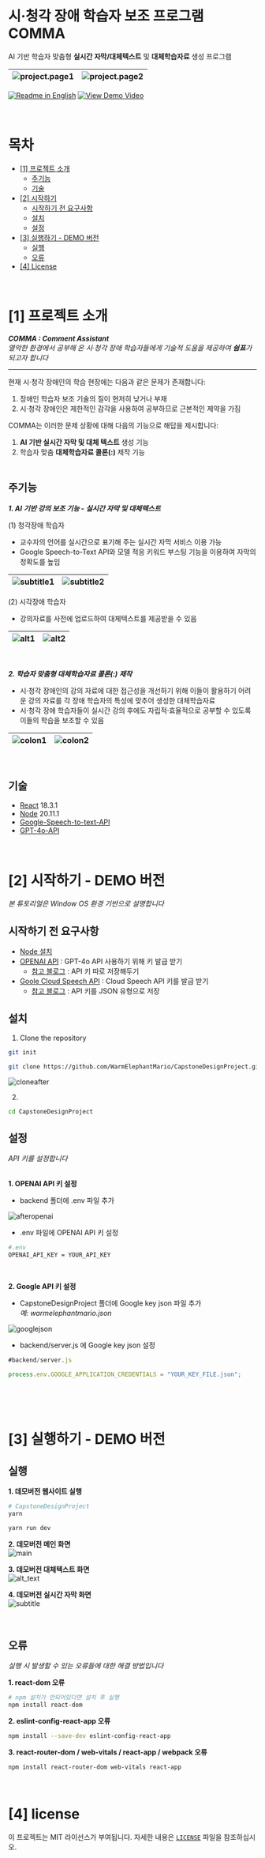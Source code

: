 # 시·청각 장애 학습자 보조 프로그램 COMMA

AI 기반 학습자 맞춤형 **실시간 자막/대체텍스트** 및 **대체학습자료** 생성 프로그램

<!--Project Title Image-->
![project.page1](readme/img/page/page1.png)|![project.page2](readme/img/page/page2.png)
---|---|

<!--Project Buttons-->
[![Readme in English][readme-en-shield]][readme-en-url] [![View Demo Video][view-demo-shield]][view-demo-url]
&nbsp;

&nbsp;




<!--Table of Contents-->
# 목차
- [[1] 프로젝트 소개](#1-프로젝트-소개)
  - [주기능](#주기능)
  - [기술](#기술)
- [[2] 시작하기](#2-시작하기)
  - [시작하기 전 요구사항](#시작하기-전-요구사항)
  - [설치](#설치)
  - [설정](#설정)
- [[3] 실행하기 - DEMO 버전](#3-실행하기)
  - [실행](#실행)
  - [오류](#오류)
- [[4] License](#4-license)
&nbsp;

&nbsp;





# [1] 프로젝트 소개
***COMMA : Comment Assistant***   
*열악한 환경에서 공부해 온 시·청각 장애 학습자들에게 기술적 도움을 제공하여 **쉼표**가 되고자 합니다*   

-----

현재 시·청각 장애인의 학습 현장에는 다음과 같은 문제가 존재합니다:
1) 장애인 학습자 보조 기술의 질이 현저히 낮거나 부재
2) 시·청각 장애인은 제한적인 감각을 사용하여 공부하므로 근본적인 제약을 가짐   


COMMA는 이러한 문제 상황에 대해 다음의 기능으로 해답을 제시합니다:
1) **AI 기반 실시간 자막 및 대체 텍스트** 생성 기능
2) 학습자 맞춤 **대체학습자료 콜론(:)** 제작 기능   
&nbsp;


## 주기능
***1. AI 기반 강의 보조 기능 - 실시간 자막 및 대체텍스트***   

(1) 청각장애 학습자 
- 교수자의 언어를 실시간으로 표기해 주는 실시간 자막 서비스 이용 가능
- Google Speech-to-Text API와 모델 적응 키워드 부스팅 기능을 이용하여 자막의 정확도를 높임

![subtitle1](readme/img/page/subtitle1.png)|![subtitle2](readme/img/page/subtitle2.png)
---|---|   

(2) 시각장애 학습자
- 강의자료를 사전에 업로드하여 대체텍스트를 제공받을 수 있음   
   
![alt1](readme/img/page/alt_text1.png)|![alt2](readme/img/page/alt_text2.png)
---|---|   

&nbsp;



***2. 학습자 맞춤형 대체학습자료 콜론(:) 제작***
- 시·청각 장애인의 강의 자료에 대한 접근성을 개선하기 위해 이들이 활용하기 어려운 강의 자료를 각 장애 학습자의 특성에 맞추어 생성한 대체학습자료
- 시·청각 장애 학습자들이 실시간 강의 후에도 자립적·효율적으로 공부할 수 있도록 이들의 학습을 보조할 수 있음   

![colon1](readme/img/page/colon1.png)|![colon2](readme/img/page/colon2.png)
---|---|

&nbsp;


## 기술
- [React](https://react.dev/) 18.3.1
- [Node](https://nodejs.org/en) 20.11.1
- [Google-Speech-to-text-API](https://cloud.google.com/)
- [GPT-4o-API](https://openai.com/index/openai-api/)
&nbsp;

&nbsp;



# [2] 시작하기 - DEMO 버전
*본 튜토리얼은 Window OS 환경 기반으로 설명합니다*
## 시작하기 전 요구사항
- [Node 설치](https://nodejs.org/en/download/package-manager)
- [OPENAI API](https://platform.openai.com/) : GPT-4o API 사용하기 위해 키 발급 받기
    - [참고 블로그](https://velog.io/@ji1kang/OpenAI%EC%9D%98-API-Key-%EB%B0%9C%EA%B8%89-%EB%B0%9B%EA%B3%A0-%ED%85%8C%EC%8A%A4%ED%8A%B8-%ED%95%98%EA%B8%B0) : API 키 따로 저장해두기
- [Goole Cloud Speech API](https://console.cloud.google.com/apis/dashboard) : Cloud Speech API 키를 발급 받기
    - [참고 블로그](https://webnautes.tistory.com/2046) : API 키를 JSON 유형으로 저장

## 설치
1. Clone the repository
```bash
git init

git clone https://github.com/WarmElephantMario/CapstoneDesignProject.git
```
![cloneafter](readme/img/afterclone.png)
&nbsp;


2. 
```bash
cd CapstoneDesignProject
```

## 설정
*API 키를 설정합니다*   
&nbsp;

**1. OPENAI API 키 설정**
- backend 폴더에 .env 파일 추가   

![afteropenai](readme/img/afteropenai.png)


- .env 파일에 OPENAI API 키 설정

```bash
#.env
OPENAI_API_KEY = YOUR_API_KEY
```
&nbsp;

**2. Google API 키 설정**   
- CapstoneDesignProject 폴더에 Google key json 파일 추가   
*예: warmelephantmario.json*
&nbsp;

![googlejson](readme/img/aftergoogleapi.png)   

- backend/server.js 에 Google key json 설정
```javascript
#backend/server.js

process.env.GOOGLE_APPLICATION_CREDENTIALS = "YOUR_KEY_FILE.json";
```

&nbsp;

&nbsp;




# [3] 실행하기 - DEMO 버전
## 실행
**1. 데모버전 웹사이트 실행**
```bash
# CapstoneDesignProject
yarn
```
```bash
yarn run dev
```

**2. 데모버전 메인 화면**   
![main](readme/img/demo/main.png)

**3. 데모버전 대체텍스트 화면**   
![alt_text](readme/img/demo/alt_text.png)

**4. 데모버전 실시간 자막 화면**   
![subtitle](readme/img/demo/subtitle.png)

&nbsp;

## 오류
*실행 시 발생할 수 있는 오류들에 대한 해결 방법입니다*   

**1. react-dom 오류**   
```bash
# npm 설치가 안되어있다면 설치 후 실행
npm install react-dom
```   

**2. eslint-config-react-app 오류**
```bash
npm install --save-dev eslint-config-react-app
```

**3. react-router-dom / web-vitals / react-app / webpack 오류**
```bash
npm install react-router-dom web-vitals react-app
```

&nbsp;




# [4] license
이 프로젝트는 MIT 라이선스가 부여됩니다. 자세한 내용은 [`LICENSE`][license-url] 파일을 참조하십시오.




<!--Url for Buttons-->
[readme-en-shield]: https://img.shields.io/badge/Readme%20in%20English-lightgreen?style=for-the-badge
[view-demo-shield]: https://img.shields.io/badge/View%20Demo%20video-darkgreen?style=for-the-badge
[view-demo-url]: https://youtu.be/WRg-AN365fc?feature=shared


<!--URLS-->
[license-url]: readme/LICENSE.md
[readme-en-url]: README_EN.md

